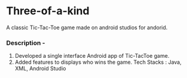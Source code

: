 # Three-of-a-kind
A classic Tic-Tac-Toe game made on android studios for andorid.

### Description - 
1. Developed a single interface Android app of Tic-TacToe game.
2. Added features to displays who wins the game.
Tech Stacks : Java, XML, Android Studio
